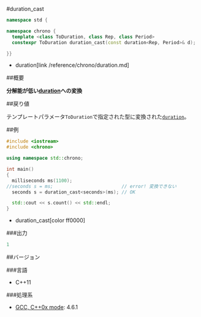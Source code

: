 #duration_cast
```cpp
namespace std {

namespace chrono {
  template <class ToDuration, class Rep, class Period>
  constexpr ToDuration duration_cast(const duration<Rep, Period>& d);

}}
```
* duration[link /reference/chrono/duration.md]

##概要

<b>分解能が低い[duration](/reference/chrono/duration.md)への変換</b>
<b></b>


##戻り値

テンプレートパラメータ`ToDuration`で指定された型に変換された[`duration`](/reference/chrono/duration.md)。


##例

```cpp
#include <iostream>
#include <chrono>

using namespace std::chrono;

int main()
{
  milliseconds ms(1100);
//seconds s = ms;                         // error! 変換できない
  seconds s = duration_cast<seconds>(ms); // OK

  std::cout << s.count() << std::endl;
}
```
* duration_cast[color ff0000]

###出力

```cpp
1
```

##バージョン


###言語


- C++11



###処理系

- [GCC, C++0x mode](/implementation#gcc.md): 4.6.1

